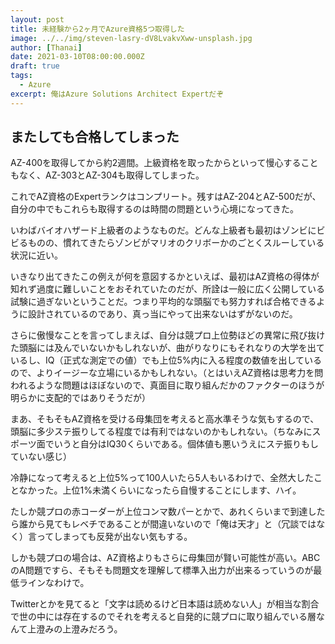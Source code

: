 ```yaml
---
layout: post
title: 未経験から2ヶ月でAzure資格5つ取得した
image: ../../img/steven-lasry-dV8LvakvXww-unsplash.jpg
author: [Thanai]
date: 2021-03-10T08:00:00.000Z
draft: true
tags:
  - Azure
excerpt: 俺はAzure Solutions Architect Expertだぞ
---
```


<!-- prettier-ignore-start -->

## またしても合格してしまった

AZ-400を取得してから約2週間。上級資格を取ったからといって慢心することもなく、AZ-303とAZ-304も取得してしまった。

これでAZ資格のExpertランクはコンプリート。残すはAZ-204とAZ-500だが、自分の中でもこれらも取得するのは時間の問題という心境になってきた。

いわばバイオハザード上級者のようなものだ。どんな上級者も最初はゾンビにビビるものの、慣れてきたらゾンビがマリオのクリボーかのごとくスルーしている状況に近い。

いきなり出てきたこの例えが何を意図するかといえば、最初はAZ資格の得体が知れず過度に難しいことをおそれていたのだが、所詮は一般に広く公開している試験に過ぎないということだ。つまり平均的な頭脳でも努力すれば合格できるように設計されているのであり、真っ当にやって出来ないはずがないのだ。

さらに傲慢なことを言ってしまえば、自分は競プロ上位勢ほどの異常に飛び抜けた頭脳には及んでいないかもしれないが、曲がりなりにもそれなりの大学を出ているし、IQ（正式な測定での値）でも上位5%内に入る程度の数値を出しているので、よりイージーな立場にいるかもしれない。（とはいえAZ資格は思考力を問われるような問題はほぼないので、真面目に取り組んだかのファクターのほうが明らかに支配的ではありそうだが）

まあ、そもそもAZ資格を受ける母集団を考えると高水準そうな気もするので、頭脳に多少ステ振りしてる程度では有利ではないのかもしれない。（ちなみにスポーツ面でいうと自分はIQ30くらいである。個体値も悪いうえにステ振りもしていない感じ）

冷静になって考えると上位5%って100人いたら5人もいるわけで、全然大したことなかった。上位1%未満くらいになったら自慢することにします、ハイ。

たしか競プロの赤コーダーが上位コンマ数パーとかで、あれくらいまで到達したら誰から見てもレベチであることが間違いないので「俺は天才」と（冗談ではなく）言ってしまっても反発が出ない気もする。

しかも競プロの場合は、AZ資格よりもさらに母集団が賢い可能性が高い。ABCのA問題ですら、そもそも問題文を理解して標準入出力が出来るっていうのが最低ラインなわけで。

Twitterとかを見てると「文字は読めるけど日本語は読めない人」が相当な割合で世の中には存在するのでそれを考えると自発的に競プロに取り組んでいる層なんて上澄みの上澄みだろう。

<!-- prettier-ignore-end -->
